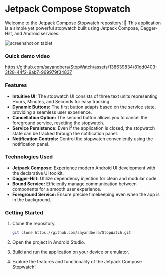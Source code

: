 # Jetpack Compose Stopwatch
Welcome to the Jetpack Compose Stopwatch repository! 🚀 This application is a simple yet powerful stopwatch built using Jetpack Compose, Dagger-Hilt, and Android services.

![screenshot on tablet](https://github.com/sayandbera/StopWatch/assets/138639834/235d23e4-aea2-4235-be04-d39291c29064)


### Quick demo video
https://github.com/sayandbera/StopWatch/assets/138639834/81dd0403-3f28-44f2-9ab7-969979f34837

### Features

- **Intuitive UI:** The stopwatch UI consists of three text units representing Hours, Minutes, and Seconds for easy tracking.
- **Dynamic Buttons:** The first button adapts based on the service state, providing a seamless user experience.
- **Cancellation Option:** The second button allows you to cancel the foreground service, resetting the stopwatch.
- **Service Persistence:** Even if the application is closed, the stopwatch state can be tracked through the notification panel.
- **Notification Controls:** Control the stopwatch conveniently using the notification panel.

### Technologies Used

- **Jetpack Compose:** Experience modern Android UI development with the declarative UI toolkit.
- **Dagger-Hilt:** Utilize dependency injection for clean and modular code.
- **Bound Service:** Efficiently manage communication between components for a smooth user experience.
- **Foreground Service:** Ensure precise timekeeping even when the app is in the background.

### Getting Started

1. Clone the repository.
   ```bash
   git clone https://github.com/sayandbera/StopWatch.git
   ```

2. Open the project in Android Studio.

3. Build and run the application on your device or emulator.

4. Explore the features and functionality of the Jetpack Compose Stopwatch!

